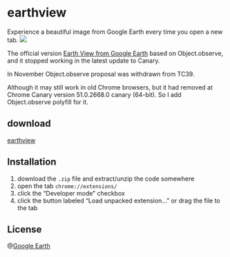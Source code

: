 # earthview
Experience a beautiful image from Google Earth every time you open a new tab.
![](https://lh3.googleusercontent.com/YCfSnpvQUOUOseQlyHiyzsZIuRPKaZMEzcEtGb9FM_a-HQ035dkD8E1krD2bX0bhzUuVez6a_Q=s1280-h800-e365-rw)

The official version [Earth View from Google Earth](https://chrome.google.com/webstore/detail/earth-view-from-google-ea/bhloflhklmhfpedakmangadcdofhnnoh) based on Object.observe, and it stopped working in the latest update to Canary.

In November Object.observe proposal was withdrawn from TC39.

Although it may still work in old Chrome browsers, but it had removed at Chrome Canary version 51.0.2668.0 canary (64-bit). So I add Object.observe polyfill for it.


## download
[earthview](https://github.com/xwartz/earthview/releases)

## Installation
1. download the `.zip` file and extract/unzip the code somewhere
2. open the tab `chrome://extensions/`
3. click the “Developer mode” checkbox
4. click the button labeled “Load unpacked extension…” or drag the file to the tab

## License
@[Google Earth](https://earthview.withgoogle.com)
